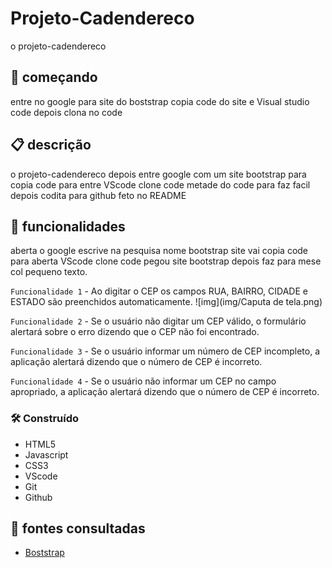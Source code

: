 # Projeto-Cadendereco 
o projeto-cadendereco 
## 🚀 começando
entre no google para site do boststrap copia code do site e Visual studio code depois clona no code  

 ## 📋 descrição
o projeto-cadendereco depois entre google com um site bootstrap para copia code para entre VScode clone code metade do code para faz facil depois codita para github feto no README   

 ## 🔧 funcionalidades
aberta o google escrive na pesquisa nome bootstrap site vai copia code para aberta VScode clone code pegou site bootstrap depois faz para mese col pequeno texto.

`Funcionalidade 1` - Ao digitar o CEP os campos RUA, BAIRRO, CIDADE e ESTADO são preenchidos automaticamente.
![img](img/Caputa de tela.png)

`Funcionalidade 2` - Se o usuário não digitar um CEP válido, o formulário alertará sobre o erro dizendo que o CEP não foi encontrado.


`Funcionalidade 3` - Se o usuário informar um número de CEP incompleto, a aplicação alertará dizendo que o número de CEP é incorreto.


`Funcionalidade 4` - Se o usuário não informar um CEP no campo apropriado, a aplicação alertará dizendo que o número de CEP é incorreto.



### 🛠️ Construído
* HTML5        
* Javascript  
* CSS3         
* VScode
* Git    
* Github   

## 📄 fontes consultadas
* [Boststrap](https://getbootstrap.com/)



